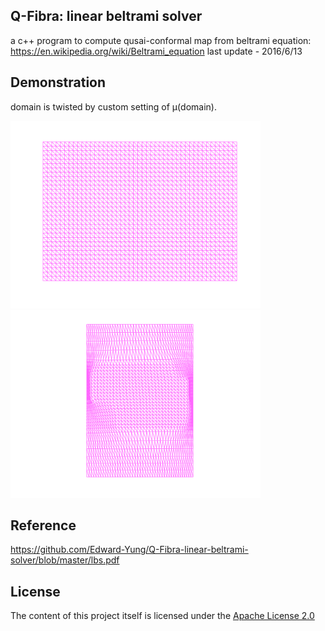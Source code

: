 
## Q-Fibra: linear beltrami solver 
a c++ program to compute qusai-conformal map from beltrami equation: https://en.wikipedia.org/wiki/Beltrami_equation
last update - 2016/6/13

## Demonstration
domain is twisted by custom setting of μ(domain).
<p>
<img src="https://raw.githubusercontent.com/ecpy/Random-Labs/master/algorithms/lbs_cpp/demo/mesh.png" height="300"><img src="https://raw.githubusercontent.com/ecpy/Random-Labs/master/algorithms/lbs_cpp/demo/mesh_result.png" height="300"> 

## Reference
https://github.com/Edward-Yung/Q-Fibra-linear-beltrami-solver/blob/master/lbs.pdf

## License 
The content of this project itself is licensed under the [Apache License 2.0](http://www.apache.org/licenses/LICENSE-2.0) 
